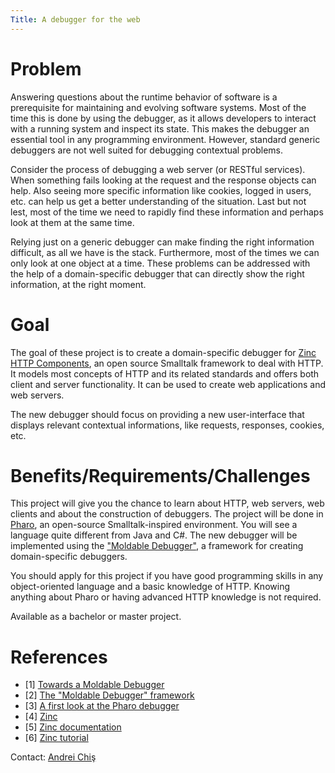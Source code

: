 ```yaml
---
Title: A debugger for the web
---
```


# Problem


Answering questions about the runtime behavior of software is a prerequisite for maintaining and evolving software systems. Most of the time this is done by using the debugger, as it allows developers to interact with a running system and inspect its state. This makes the debugger an essential tool in any programming environment. However, standard generic debuggers are not well suited for debugging contextual problems. 


Consider the process of debugging a web server (or RESTful services). When something fails looking at the request and the response objects can help. Also seeing more specific information like cookies, logged in users, etc. can help us get a better understanding of the situation. Last but not lest, most of the time we need to rapidly find these information and perhaps look at them at the same time. 


Relying just on a generic debugger can make finding the right information difficult, as all we have is the stack. Furthermore, most of the times we can only look at one object at a time. These problems can be addressed with the help of a domain-specific debugger   that can directly show the right information, at the right moment.


# Goal


The goal of these project is to create a domain-specific debugger for [Zinc HTTP Components](http://zn.stfx.eu/%20), an open source Smalltalk framework to deal with HTTP. It models most concepts of HTTP and its related standards and offers both client and server functionality. It can be used to create web applications and web servers.

The new debugger should focus on providing a new user-interface that displays relevant contextual informations, like requests, responses, cookies, etc. 

# Benefits/Requirements/Challenges

This project will give you the chance to learn about HTTP, web servers, web clients and about the construction of debuggers. The project will be done in [Pharo](http://www.pharo-project.org/%20), an open-source Smalltalk-inspired environment. You will see a language quite different from Java and C#. The new debugger will be implemented using the ["Moldable Debugger"](http://scg.unibe.ch/research/moldabledebugger), a framework for creating domain-specific debuggers.

You should apply for this project if you have good programming skills in any object-oriented language and a basic knowledge of HTTP. Knowing anything about Pharo or having advanced HTTP knowledge is not required.

Available as a bachelor or master project.

# References


-  [1] [Towards a Moldable Debugger](http://rmod.lille.inria.fr/archives/dyla13/dyla13_4_Towards_a_Moldable_Debugger.pdf)
-  [2] [The "Moldable Debugger" framework](http://scg.unibe.ch/research/moldabledebugger)
-  [3] [A first look at the Pharo debugger](http://chisvasileandrei.wordpress.com/2013/10/24/a-first-look-at-the-pharo-debugger/)
-  [4] [Zinc](http://zn.stfx.eu/zn)
-  [5] [Zinc documentation](http://zn.stfx.eu/zn/zinc-http-components-paper.html%20)
-  [6] [Zinc tutorial](http://zn.stfx.eu/zn/build-and-deploy-1st-webapp)

Contact: [Andrei Chiş](%base_url%/staff/andreichis)
